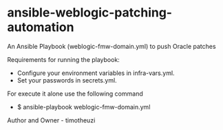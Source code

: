 # ansible-weblogic-patching-automation

An Ansible Playbook (weblogic-fmw-domain.yml) to push Oracle patches

Requirements for running the playbook:
- Configure your environment variables in infra-vars.yml.
- Set your passwords in secrets.yml.

For execute it alone use the following command
- $ ansible-playbook weblogic-fmw-domain.yml

Author and Owner - timotheuzi
